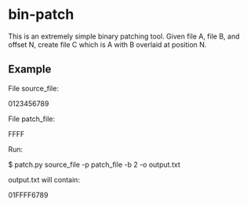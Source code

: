 bin-patch
=========

This is an extremely simple binary patching tool. Given file A, file B, and
offset N, create file C which is A with B overlaid at position N.

Example
-------
File source_file:

  0123456789

File patch_file:

  FFFF

Run:

  $ patch.py source_file -p patch_file -b 2 -o output.txt

output.txt will contain:

  01FFFF6789


